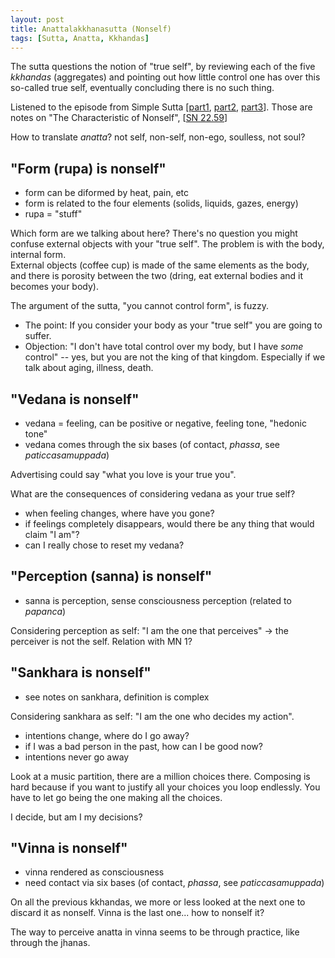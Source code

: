 ```yaml
---
layout: post
title: Anattalakkhanasutta (Nonself)
tags: [Sutta, Anatta, Kkhandas]
---
```


The sutta questions the notion of "true self", by reviewing each of the five _kkhandas_ (aggregates) and pointing out how little control one has over this so-called true self, eventually concluding there is no such thing.

Listened to the episode from Simple Sutta \[[part1](https://simplesuttas.wordpress.com/2016/08/05/anatta-part-1-with-david-trelles/), [part2](https://simplesuttas.wordpress.com/2016/08/06/anatta-part-2/), [part3](https://simplesuttas.wordpress.com/2016/08/13/anatta-part-3-of-3/)\]. Those are notes on "The Characteristic of Nonself", \[[SN 22.59](https://suttacentral.net/sn22.59/en/bodhi)\]

How to translate _anatta_? not self, non-self, non-ego, soulless, not soul?

## "Form (rupa) is nonself"

- form can be diformed by heat, pain, etc
- form is related to the four elements (solids, liquids, gazes, energy)
- rupa = "stuff"

Which form are we talking about here? There's no question you might confuse external objects with your "true self". The problem is with the body, internal form.  
External objects (coffee cup) is made of the same elements as the body, and there is porosity between the two (dring, eat external bodies and it becomes your body).

The argument of the sutta, "you cannot control form", is fuzzy.
- The point: If you consider your body as your "true self" you are going to suffer.
- Objection: "I don't have total control over my body, but I have _some_ control" -- yes, but you are not the king of that kingdom. Especially if we talk about aging, illness, death.

## "Vedana is nonself"

- vedana = feeling, can be positive or negative, feeling tone, "hedonic tone"
- vedana comes through the six bases (of contact, _phassa_, see _paticcasamuppada_)

Advertising could say "what you love is your true you".

What are the consequences of considering vedana as your true self?
- when feeling changes, where have you gone?
- if feelings completely disappears, would there be any thing that would claim "I am"?
- can I really chose to reset my vedana?

## "Perception (sanna) is nonself"

- sanna is perception, sense consciousness perception (related to _papanca_)

Considering perception as self: "I am the one that perceives" -> the perceiver is not the self. Relation with MN 1?

## "Sankhara is nonself"

- see notes on sankhara, definition is complex

Considering sankhara as self: "I am the one who decides my action".

- intentions change, where do I go away?
- if I was a bad person in the past, how can I be good now?
- intentions never go away

Look at a music partition, there are a million choices there. Composing is hard because if you want to justify all your choices you loop endlessly. You have to let go being the one making all the choices.

I decide, but am I my decisions?

## "Vinna is nonself"

- vinna rendered as consciousness
- need contact via six bases (of contact, _phassa_, see _paticcasamuppada_)

On all the previous kkhandas, we more or less looked at the next one to discard it as nonself. Vinna is the last one... how to nonself it?

The way to perceive anatta in vinna seems to be through practice, like through the jhanas.